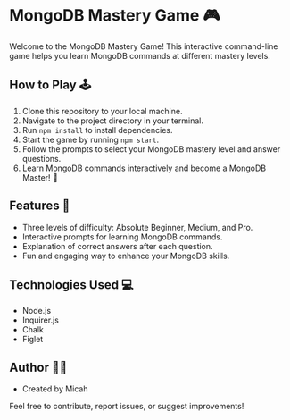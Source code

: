 # MongoDB Mastery Game 🎮

Welcome to the MongoDB Mastery Game! This interactive command-line game helps you learn MongoDB commands at different mastery levels.

## How to Play 🕹️

1. Clone this repository to your local machine.
2. Navigate to the project directory in your terminal.
3. Run `npm install` to install dependencies.
4. Start the game by running `npm start`.
5. Follow the prompts to select your MongoDB mastery level and answer questions.
6. Learn MongoDB commands interactively and become a MongoDB Master! 💪

## Features 🌟

- Three levels of difficulty: Absolute Beginner, Medium, and Pro.
- Interactive prompts for learning MongoDB commands.
- Explanation of correct answers after each question.
- Fun and engaging way to enhance your MongoDB skills.

## Technologies Used 💻

- Node.js
- Inquirer.js
- Chalk
- Figlet

## Author 🧑‍💻

- Created by Micah

Feel free to contribute, report issues, or suggest improvements!

